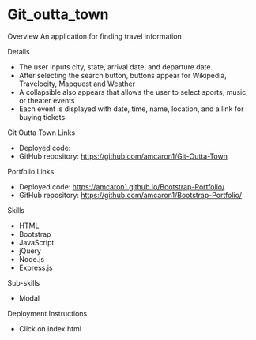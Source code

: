 # Git_outta_town

Overview
An application for finding travel information

Details
- The user inputs city, state, arrival date, and departure date.
- After selecting the search button, buttons appear for Wikipedia, Travelocity, Mapquest and Weather
- A collapsible also appears that allows the user to select sports, music, or theater events
- Each event is displayed with date, time, name, location, and a link for buying tickets

Git Outta Town Links
- Deployed code: 
- GitHub repository:  https://github.com/amcaron1/Git-Outta-Town

Portfolio Links
- Deployed code: https://amcaron1.github.io/Bootstrap-Portfolio/
- GitHub repository: https://github.com/amcaron1/Bootstrap-Portfolio/


Skills
- HTML
- Bootstrap
- JavaScript
- jQuery
- Node.js
- Express.js

Sub-skills
- Modal
    
Deployment Instructions
- Click on index.html
